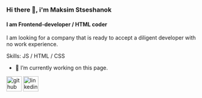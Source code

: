 ### Hi there 👋, i'm Maksim Stseshanok
#### I am  Frontend-developer / HTML coder

I am looking for a company that is ready to accept a diligent developer with no work experience.

Skills: JS / HTML / CSS

- 🔭 I’m currently working on this page. 


[<img src='https://cdn.jsdelivr.net/npm/simple-icons@3.0.1/icons/github.svg' alt='github' height='40'>](https://github.com/MaksimStseshanok)  [<img src='https://cdn.jsdelivr.net/npm/simple-icons@3.0.1/icons/linkedin.svg' alt='linkedin' height='40'>](https://www.linkedin.com/in/maksim-stseshanok/)  
